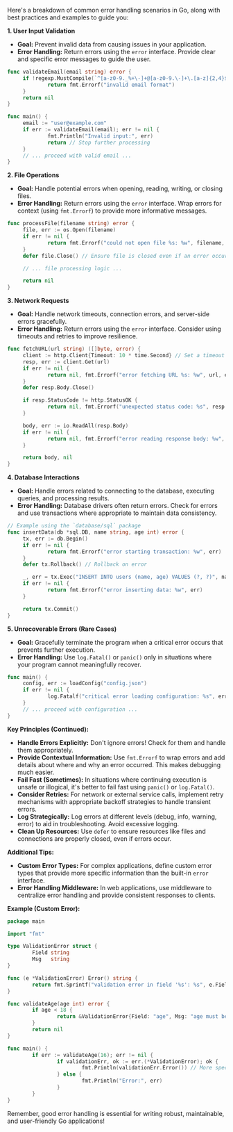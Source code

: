 Here's a breakdown of common error handling scenarios in Go, along with best practices and examples to guide you:

**1. User Input Validation**

   - **Goal:**  Prevent invalid data from causing issues in your application.
   - **Error Handling:** Return errors using the `error` interface. Provide clear and specific error messages to guide the user.

   ```go
   func validateEmail(email string) error {
        if !regexp.MustCompile(`^[a-z0-9._%+\-]+@[a-z0-9.\-]+\.[a-z]{2,4}$`).MatchString(email) {
                return fmt.Errorf("invalid email format")
        }
        return nil
   }

   func main() {
        email := "user@example.com"
        if err := validateEmail(email); err != nil {
                fmt.Println("Invalid input:", err)
                return // Stop further processing
        }
        // ... proceed with valid email ...
   }
   ```

**2. File Operations**

   - **Goal:** Handle potential errors when opening, reading, writing, or closing files.
   - **Error Handling:** Return errors using the `error` interface. Wrap errors for context (using `fmt.Errorf`) to provide more informative messages.

   ```go
   func processFile(filename string) error {
        file, err := os.Open(filename)
        if err != nil {
                return fmt.Errorf("could not open file %s: %w", filename, err)
        }
        defer file.Close() // Ensure file is closed even if an error occurs later

        // ... file processing logic ...

        return nil 
   }
   ```

**3. Network Requests**

   - **Goal:** Handle network timeouts, connection errors, and server-side errors gracefully.
   - **Error Handling:** Return errors using the `error` interface. Consider using timeouts and retries to improve resilience.

   ```go
   func fetchURL(url string) ([]byte, error) {
        client := http.Client{Timeout: 10 * time.Second} // Set a timeout
        resp, err := client.Get(url)
        if err != nil {
                return nil, fmt.Errorf("error fetching URL %s: %w", url, err)
        }
        defer resp.Body.Close() 

        if resp.StatusCode != http.StatusOK {
                return nil, fmt.Errorf("unexpected status code: %s", resp.Status)
        }

        body, err := io.ReadAll(resp.Body)
        if err != nil {
                return nil, fmt.Errorf("error reading response body: %w", err)
        }

        return body, nil
   }
   ```

**4. Database Interactions**

   - **Goal:** Handle errors related to connecting to the database, executing queries, and processing results.
   - **Error Handling:**  Database drivers often return errors. Check for errors and use transactions where appropriate to maintain data consistency.

   ```go
   // Example using the `database/sql` package
   func insertData(db *sql.DB, name string, age int) error {
        tx, err := db.Begin()
        if err != nil {
                return fmt.Errorf("error starting transaction: %w", err)
        }
        defer tx.Rollback() // Rollback on error

        _, err = tx.Exec("INSERT INTO users (name, age) VALUES (?, ?)", name, age)
        if err != nil {
                return fmt.Errorf("error inserting data: %w", err)
        }

        return tx.Commit()
   }
   ```

**5. Unrecoverable Errors (Rare Cases)**

   - **Goal:** Gracefully terminate the program when a critical error occurs that prevents further execution.
   - **Error Handling:** Use `log.Fatal()` or `panic()` only in situations where your program cannot meaningfully recover.

   ```go
   func main() {
        config, err := loadConfig("config.json") 
        if err != nil {
                log.Fatalf("critical error loading configuration: %s", err) 
        }
        // ... proceed with configuration ...
   }
   ```


**Key Principles (Continued):**

- **Handle Errors Explicitly:**  Don't ignore errors! Check for them and handle them appropriately.
- **Provide Contextual Information:** Use `fmt.Errorf` to wrap errors and add details about where and why an error occurred. This makes debugging much easier.
- **Fail Fast (Sometimes):** In situations where continuing execution is unsafe or illogical, it's better to fail fast using `panic()` or `log.Fatal()`.
- **Consider Retries:** For network or external service calls, implement retry mechanisms with appropriate backoff strategies to handle transient errors.
- **Log Strategically:** Log errors at different levels (debug, info, warning, error) to aid in troubleshooting. Avoid excessive logging.
- **Clean Up Resources:** Use `defer` to ensure resources like files and connections are properly closed, even if errors occur.

**Additional Tips:**

- **Custom Error Types:** For complex applications, define custom error types that provide more specific information than the built-in `error` interface.
- **Error Handling Middleware:** In web applications, use middleware to centralize error handling and provide consistent responses to clients.

**Example (Custom Error):**

```go
package main

import "fmt"

type ValidationError struct {
        Field string
        Msg   string
}

func (e *ValidationError) Error() string {
        return fmt.Sprintf("validation error in field '%s': %s", e.Field, e.Msg)
}

func validateAge(age int) error {
        if age < 18 {
                return &ValidationError{Field: "age", Msg: "age must be at least 18"}
        }
        return nil
}

func main() {
        if err := validateAge(16); err != nil {
                if validationErr, ok := err.(*ValidationError); ok {
                        fmt.Println(validationErr.Error()) // More specific error message
                } else {
                        fmt.Println("Error:", err) 
                }
        }
}
```

Remember, good error handling is essential for writing robust, maintainable, and user-friendly Go applications!